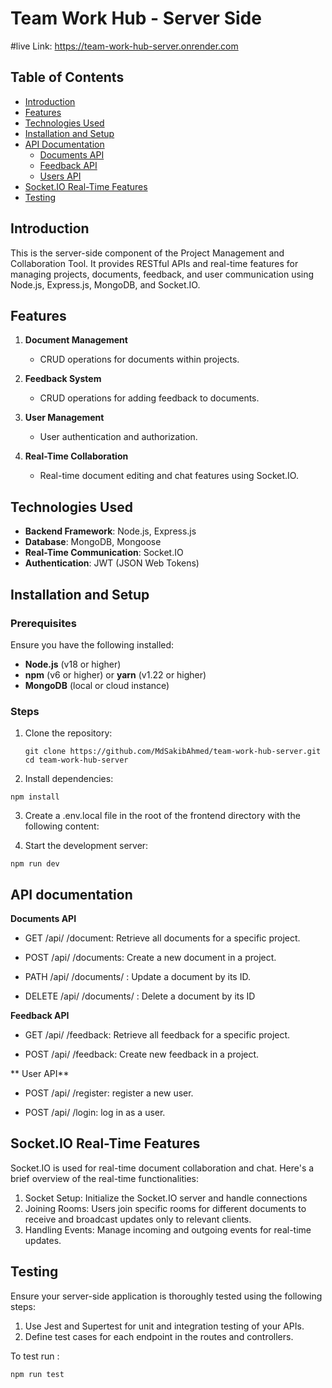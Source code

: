# Team Work Hub  - Server Side
#live Link: https://team-work-hub-server.onrender.com
## Table of Contents
- [Introduction](#introduction)
- [Features](#features)
- [Technologies Used](#technologies-used)
- [Installation and Setup](#installation-and-setup)
- [API Documentation](#api-documentation)
  - [Documents API](#documents-api)
  - [Feedback API](#feedback-api)
  - [Users API](#users-api)
- [Socket.IO Real-Time Features](#socketio-real-time-features)
- [Testing](#testing)


## Introduction

This is the server-side component of the Project Management and Collaboration Tool. It provides RESTful APIs and real-time features for managing projects, documents, feedback, and user communication using Node.js, Express.js, MongoDB, and Socket.IO.

## Features

1. **Document Management**
   - CRUD operations for documents within projects.

2. **Feedback System**
   - CRUD operations for adding feedback to documents.

3. **User Management**
   - User authentication and authorization.

4. **Real-Time Collaboration**
   - Real-time document editing and chat features using Socket.IO.

## Technologies Used

- **Backend Framework**: Node.js, Express.js
- **Database**: MongoDB, Mongoose
- **Real-Time Communication**: Socket.IO
- **Authentication**: JWT (JSON Web Tokens)

## Installation and Setup

### Prerequisites

Ensure you have the following installed:
- **Node.js** (v18 or higher)
- **npm** (v6 or higher) or **yarn** (v1.22 or higher)
- **MongoDB** (local or cloud instance)

### Steps

1. Clone the repository:

   ```
   git clone https://github.com/MdSakibAhmed/team-work-hub-server.git
   cd team-work-hub-server
   ```

2. Install dependencies:

```
npm install
```

3. Create a .env.local file in the root of the frontend directory with the following content:

   
4. Start the development server:
```
npm run dev
```

## API documentation

**Documents API**
- GET /api/
/document: Retrieve all documents for a specific project.

- POST /api/
/documents: Create a new document in a project.

- PATH /api/
/documents/
: Update a document by its ID.

- DELETE /api/
/documents/
: Delete a document by its ID

**Feedback API**
- GET /api/
/feedback: Retrieve all feedback for a specific project.

- POST /api/
/feedback: Create new feedback in a project.

** User API**
- POST /api/
/register: register a new user.

- POST /api/
/login: log in as a user.

## Socket.IO Real-Time Features

Socket.IO is used for real-time document collaboration and chat. Here's a brief overview of the real-time functionalities:
1. Socket Setup: Initialize the Socket.IO server and handle connections
2. Joining Rooms: Users join specific rooms for different documents to receive and broadcast updates only to relevant clients.
3. Handling Events: Manage incoming and outgoing events for real-time updates.


## Testing

Ensure your server-side application is thoroughly tested using the following steps:

1. Use Jest and Supertest for unit and integration testing of your APIs.
2. Define test cases for each endpoint in the routes and controllers.

To test run : 
```
npm run test
```


 
    
